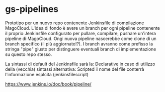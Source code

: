# gs-pipelines
Prototipo per un nuovo repo contenente Jenkinsfile  di compilazione MagoCloud. 
L'idea di fondo è avere un branch per ogni pipeline contenente il proprio Jenkinsfile configurato per pullare, compilare, pushare un'intera pipeline di MagoCloud.
Ongi nuova pipeline nascerebbe come clone di un branch specifico (il più aggiornato!?).
I branch avranno come prefisso la stringa "pipe" giusto per distinguere eventuali branch di implementazione su questo repo stesso. 

La sintassi di default del Jenkinsfile sarà la: Declarative in caso di utilizzo della (vecchia) sintassi alternativa: Scripted il nome del file conterrà l'informazione esplcita (jenkinsfilescript)

https://www.jenkins.io/doc/book/pipeline/
